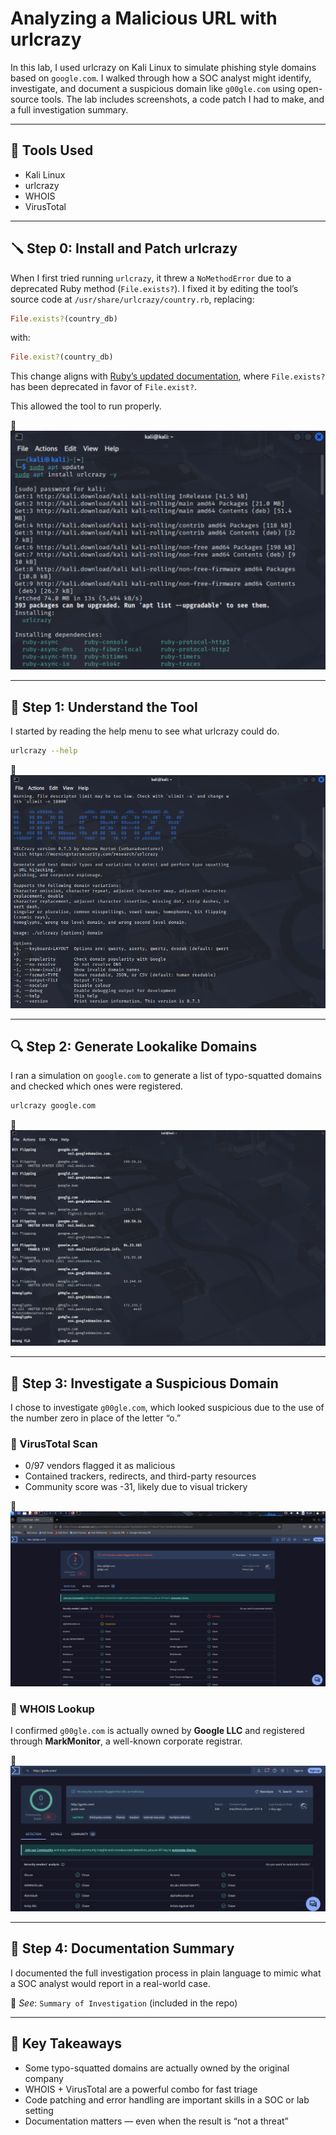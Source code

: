 # Analyzing a Malicious URL with urlcrazy

In this lab, I used urlcrazy on Kali Linux to simulate phishing style domains based on `google.com`. I walked through how a SOC analyst might identify, investigate, and document a suspicious domain like `g00gle.com` using open-source tools. The lab includes screenshots, a code patch I had to make, and a full investigation summary.

---

## 🔧 Tools Used

- Kali Linux
- urlcrazy
- WHOIS
- VirusTotal

---

## 🪛 Step 0: Install and Patch urlcrazy

When I first tried running `urlcrazy`, it threw a `NoMethodError` due to a deprecated Ruby method (`File.exists?`). I fixed it by editing the tool’s source code at `/usr/share/urlcrazy/country.rb`, replacing:

```ruby
File.exists?(country_db)
```

with:

```ruby
File.exist?(country_db)
```

This change aligns with [Ruby’s updated documentation](https://ruby-doc.org/core/File.html#method-c-exist-3F), where `File.exists?` has been deprecated in favor of `File.exist?`.

This allowed the tool to run properly.

📸 ![Installation Success](0_urlcrazy_installation_success.png)

---

## 📖 Step 1: Understand the Tool

I started by reading the help menu to see what urlcrazy could do.

```bash
urlcrazy --help
```

📸 ![urlcrazy Help Output](1_urlcrazy_help_output.png)

---

## 🔍 Step 2: Generate Lookalike Domains

I ran a simulation on `google.com` to generate a list of typo-squatted domains and checked which ones were registered.

```bash
urlcrazy google.com
```

📸 ![Generated Domain Results](2_google_urlcrazy_results_fixed.png)

---

## 🧪 Step 3: Investigate a Suspicious Domain

I chose to investigate `g00gle.com`, which looked suspicious due to the use of the number zero in place of the letter “o.”

### 🔎 VirusTotal Scan

- 0/97 vendors flagged it as malicious
- Contained trackers, redirects, and third-party resources
- Community score was -31, likely due to visual trickery

📸 ![VirusTotal Analysis](3_g00gle_com_virustotal_analysis.png)

### 🔎 WHOIS Lookup

I confirmed `g00gle.com` is actually owned by **Google LLC** and registered through **MarkMonitor**, a well-known corporate registrar.

📸 ![WHOIS Output](4_g00gle_com_whois_lookup.png)

---

## 🧾 Step 4: Documentation Summary

I documented the full investigation process in plain language to mimic what a SOC analyst would report in a real-world case.

📄 *See*: `Summary of Investigation` (included in the repo)

---

## 🧠 Key Takeaways

- Some typo-squatted domains are actually owned by the original company
- WHOIS + VirusTotal are a powerful combo for fast triage
- Code patching and error handling are important skills in a SOC or lab setting
- Documentation matters — even when the result is “not a threat”

